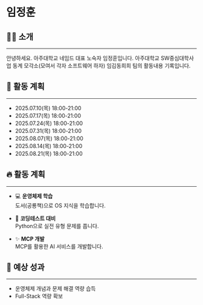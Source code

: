 # 임정훈

## 🧑‍💻 소개
---
안녕하세요. 아주대학교 네임드 대표 노숙자 임정훈입니다.
아주대학교 SW중심대학사업 동계 모각소(모여서 각자 소프트웨어 하자) 임김동희희 팀의 활동내용 기록입니다.
## 📅 활동 계획
---
- 2025.07.10(목) 18:00-21:00
- 2025.07.17(목) 18:00-21:00
- 2025.07.24(목) 18:00-21:00
- 2025.07.31(목) 18:00-21:00
- 2025.08.07(목) 18:00-21:00
- 2025.08.14(목) 18:00-21:00
- 2025.08.21(목) 18:00-21:00
## 🔥 활동 계획
---
- 💻 **운영체제 학습**  
  도서(공룡책)으로 OS 지식을 학습합니다.

- 🧠 **코딩테스트 대비**  
  Python으로 실전 유형 문제를 풉니다.

- ✨ **MCP 개발**  
  MCP를 활용한 AI 서비스를 개발합니다.
## 🌟 예상 성과
---
- 운영체제 개념과 문제 해결 역량 습득
- Full-Stack 역량 확보